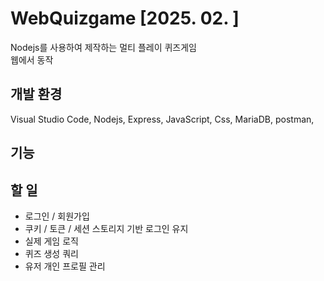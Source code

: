 # WebQuizgame [2025. 02. ]
Nodejs를 사용하여 제작하는 멀티 플레이 퀴즈게임<br>
웹에서 동작

## 개발 환경
Visual Studio Code, Nodejs, Express, JavaScript, Css, MariaDB, postman, 

## 기능

## 할 일
* 로그인 / 회원가입
* 쿠키 / 토큰 / 세션 스토리지 기반 로그인 유지
* 실제 게임 로직
* 퀴즈 생성 쿼리
* 유저 개인 프로필 관리

